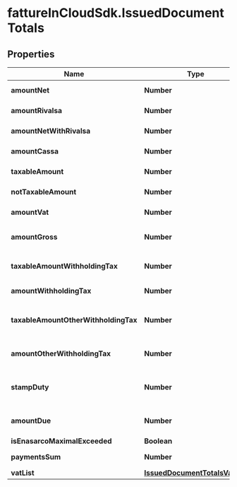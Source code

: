 # fattureInCloudSdk.IssuedDocumentTotals

## Properties

Name | Type | Description | Notes
------------ | ------------- | ------------- | -------------
**amountNet** | **Number** | Total net amount. | 
**amountRivalsa** | **Number** | Rivalsa amount. | [optional] 
**amountNetWithRivalsa** | **Number** | Net amount with rivalsa. | [optional] 
**amountCassa** | **Number** | Cassa amount. | [optional] 
**taxableAmount** | **Number** | Taxable amount. | [optional] 
**notTaxableAmount** | **Number** | Not taxable amount. | [optional] 
**amountVat** | **Number** | Total vat amount. | 
**amountGross** | **Number** | Total grosas amount. | 
**taxableAmountWithholdingTax** | **Number** | Taxable withholding tax amount. | [optional] 
**amountWithholdingTax** | **Number** | Withholding tax amount. | [optional] 
**taxableAmountOtherWithholdingTax** | **Number** | Other withholding tax taxable amount. | [optional] 
**amountOtherWithholdingTax** | **Number** | Other withholding tax amount. | [optional] 
**stampDuty** | **Number** | Stamp duty value [0 if not present]. | [optional] 
**amountDue** | **Number** | Total amount due. | 
**isEnasarcoMaximalExceeded** | **Boolean** |  | 
**paymentsSum** | **Number** | Payments sum. | 
**vatList** | [**IssuedDocumentTotalsVatList**](IssuedDocumentTotalsVatList.md) |  | [optional] 


